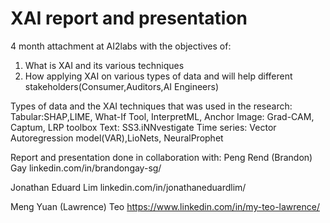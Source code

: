 # XAI report and presentation

4 month attachment at AI2labs with the objectives of:
1. What is XAI and its various techniques
2. How applying XAI on various types of data and will help different stakeholders(Consumer,Auditors,AI Engineers)

Types of data and the XAI techniques that was used in the research:
Tabular:SHAP,LIME, What-If Tool, InterpretML, Anchor
Image: Grad-CAM, Captum, LRP toolbox
Text: SS3.iNNvestigate
Time series: Vector Autoregression model(VAR),LioNets, NeuralProphet


Report and presentation done in collaboration with:
Peng Rend (Brandon) Gay
linkedin.com/in/brandongay-sg/

Jonathan Eduard Lim
linkedin.com/in/jonathaneduardlim/

Meng Yuan (Lawrence) Teo
https://www.linkedin.com/in/my-teo-lawrence/
